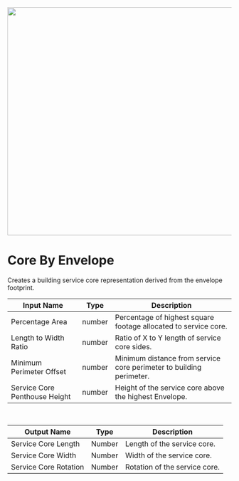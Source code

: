 <img src="preview.png" width="512">

# Core By Envelope

Creates a building service core representation derived from the envelope footprint.

|Input Name|Type|Description|
|---|---|---|
|Percentage Area|number|Percentage of highest square footage allocated to service core.|
|Length to Width Ratio|number|Ratio of X to Y length of service core sides.|
|Minimum Perimeter Offset|number|Minimum distance from service core perimeter to building perimeter.|
|Service Core Penthouse Height|number|Height of the service core above the highest Envelope.|


<br>

|Output Name|Type|Description|
|---|---|---|
|Service Core Length|Number|Length of the service core.|
|Service Core Width|Number|Width of the service core.|
|Service Core Rotation|Number|Rotation of the service core.|

